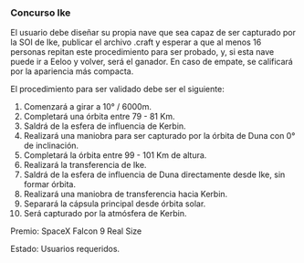 ### Concurso Ike
El usuario debe diseñar su propia nave que sea capaz de ser capturado por la SOI de Ike, publicar el archivo .craft y esperar a que al menos 16 personas repitan este procedimiento para ser probado, y, si esta nave puede ir a Eeloo y volver, será el ganador. En caso de empate, se calificará por la apariencia más compacta.

El procedimiento para ser validado debe ser el siguiente:
1. Comenzará a girar a 10° / 6000m.
2. Completará una órbita entre 79 - 81 Km.
3. Saldrá de la esfera de influencia de Kerbin.
4. Realizará una maniobra para ser capturado por la órbita de Duna con 0° de inclinación.
5. Completará la órbita entre 99 - 101 Km de altura.
6. Realizará la transferencia de Ike.
7. Saldrá de la esfera de influencia de Duna directamente desde Ike, sin formar órbita.
8. Realizará una maniobra de transferencia hacia Kerbin.
9. Separará la cápsula principal desde órbita solar.
10. Será capturado por la atmósfera de Kerbin.

Premio: SpaceX Falcon 9 Real Size

Estado: Usuarios requeridos.
